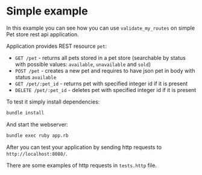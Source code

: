 # Simple example

In this example you can see how you can use `validate_my_routes` on simple Pet store rest api
application.

Application provides REST resource `pet`:

* `GET /pet` - returns all pets stored in a pet store (searchable by status with possible values: `available`, `unavailable` and `sold`)
* `POST /pet` - creates a new pet and requires to have json pet in body with status `available`
* `GET /pet/:pet_id` - returns pet with specified integer id if it is present
* `DELETE /pet/:pet_id` - deletes pet with specified integer id if it is present

To test it simply install dependencies:

```bash
bundle install
```

And start the webserver:

```bash
bundle exec ruby app.rb
```

After you can test your application by sending http requests to `http://localhost:8080/`.

There are some examples of http requests in `tests.http` file.
